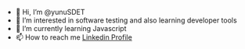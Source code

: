 - 👋 Hi, I’m @yunuSDET
- 👀 I’m interested in software testing and also learning developer tools
- 🌱 I’m currently learning Javascript
- 📫 How to reach me [Linkedin Profile](https://www.linkedin.com/in/yunus-kulcu/)

<!---
yunuSDET/yunuSDET is a ✨ special ✨ repository because its `README.md` (this file) appears on your GitHub profile.
You can click the Preview link to take a look at your changes.
--->
